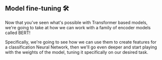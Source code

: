 ## Model fine-tuning 🛠️

Now that you've seen what's possible with Transformer based models, we're going to take at how we can work with a family of encoder models called BERT!

Specifically, we're going to see how we can use them to create features for a classification Neural Network, then we'll go even deeper and start playing with the weights of the model, tuning it specifically on our desired task.
